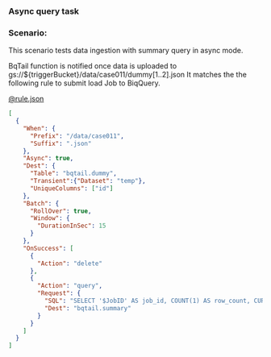 ### Async query task 

### Scenario:

This scenario tests data ingestion with summary query in async mode.


BqTail function is notified once data is uploaded to gs://${triggerBucket}/data/case011/dummy[1..2].json
It matches the the following rule to submit load Job to BiqQuery. 


[@rule.json](rule.json)
```json
[
  {
    "When": {
      "Prefix": "/data/case011",
      "Suffix": ".json"
    },
    "Async": true,
    "Dest": {
      "Table": "bqtail.dummy",
      "Transient":{"Dataset": "temp"},
      "UniqueColumns": ["id"]
    },
    "Batch": {
      "RollOver": true,
      "Window": {
        "DurationInSec": 15
      }
    },
    "OnSuccess": [
      {
        "Action": "delete"
      },
      {
        "Action": "query",
        "Request": {
          "SQL": "SELECT '$JobID' AS job_id, COUNT(1) AS row_count, CURRENT_TIMESTAMP() AS completed FROM $DestTable",
          "Dest": "bqtail.summary"
        }
      }
    ]
  }
]
```

